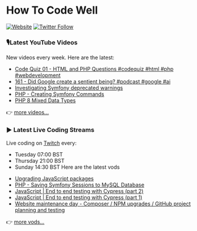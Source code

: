 # How To Code Well

[![Website](https://img.shields.io/twitch/status/howtocodewell?color=pink&label=LIVE%20CODING%20ON%20TWITCH&logoColor=%3D&style=for-the-badge)](https://howtocodewell.net/live)
[![Twitter Follow](https://img.shields.io/twitter/follow/howtocodewell?color=pink&logo=twitter&style=for-the-badge)](https://twitter.com/intent/follow?original_referer=https%3A%2F%2Fgithub.com%2Fhowtocodewell&screen_name=howtocodewell)


### 🎙️Latest YouTube Videos
New videos every week.  Here are the latest:
<!-- YOUTUBE-HTCW:START -->
- [Code Quiz 01 - HTML and PHP Questions #codequiz #html #php #webdevelopment](https://www.youtube.com/watch?v=Qmz0TvPLgpQ)
- [161 - Did Google create a sentient being? #podcast #google #ai](https://www.youtube.com/watch?v=RqxaznBjz0c)
- [Investigating Symfony deprecated warnings](https://www.youtube.com/watch?v=YwOEM5OC8J0)
- [PHP - Creating Symfony Commands](https://www.youtube.com/watch?v=dnox06-Jn0k)
- [PHP 8 Mixed Data Types](https://www.youtube.com/watch?v=z39aKyfFi7s)
<!-- YOUTUBE-HTCW:END -->

👉 [more videos...](https://youtube.com/howtocodewell)

### ▶️ Latest Live Coding Streams
Live coding on [Twitch](https://howtocodewell.net/live) every:
- Tuesday 07:00 BST
- Thursday 21:00 BST
- Sunday 14:30 BST
Here are the latest vods

<!-- YOUTUBE-HTCW-LIVE:START -->
- [Upgrading JavaScript packages](https://www.youtube.com/watch?v=LTFs-2uk_1w)
- [PHP - Saving Symfony Sessions to MySQL Database](https://www.youtube.com/watch?v=vcPgI-lqqTk)
- [JavaScript | End to end testing with Cypress &lpar;part 2&rpar;](https://www.youtube.com/watch?v=9RlJRCPTQxc)
- [JavaScript | End to end testing with Cypress &lpar;part 1&rpar;](https://www.youtube.com/watch?v=4cuB6VbCiDE)
- [Website maintenance day - Composer / NPM upgrades / GitHub project planning and testing](https://www.youtube.com/watch?v=7NE9iGuoimA)
<!-- YOUTUBE-HTCW-LIVE:END -->

👉 [more vods...](https://youtube.com/howtocodewelllive)